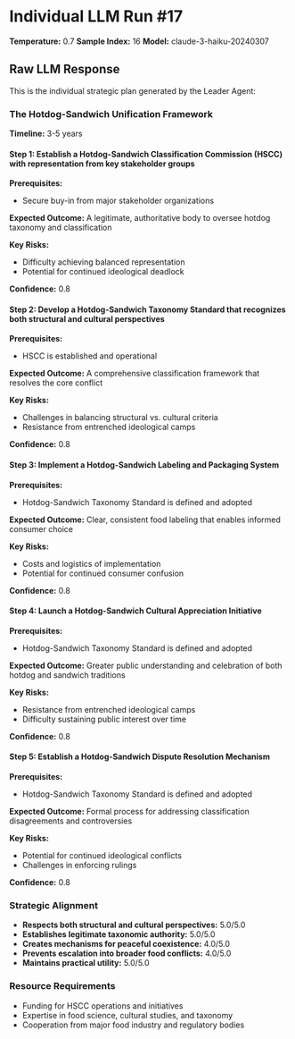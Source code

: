 # Individual LLM Run #17

**Temperature:** 0.7
**Sample Index:** 16
**Model:** claude-3-haiku-20240307

## Raw LLM Response

This is the individual strategic plan generated by the Leader Agent:

### The Hotdog-Sandwich Unification Framework

**Timeline:** 3-5 years

#### Step 1: Establish a Hotdog-Sandwich Classification Commission (HSCC) with representation from key stakeholder groups

**Prerequisites:**
- Secure buy-in from major stakeholder organizations

**Expected Outcome:** A legitimate, authoritative body to oversee hotdog taxonomy and classification

**Key Risks:**
- Difficulty achieving balanced representation
- Potential for continued ideological deadlock

**Confidence:** 0.8

#### Step 2: Develop a Hotdog-Sandwich Taxonomy Standard that recognizes both structural and cultural perspectives

**Prerequisites:**
- HSCC is established and operational

**Expected Outcome:** A comprehensive classification framework that resolves the core conflict

**Key Risks:**
- Challenges in balancing structural vs. cultural criteria
- Resistance from entrenched ideological camps

**Confidence:** 0.8

#### Step 3: Implement a Hotdog-Sandwich Labeling and Packaging System

**Prerequisites:**
- Hotdog-Sandwich Taxonomy Standard is defined and adopted

**Expected Outcome:** Clear, consistent food labeling that enables informed consumer choice

**Key Risks:**
- Costs and logistics of implementation
- Potential for continued consumer confusion

**Confidence:** 0.8

#### Step 4: Launch a Hotdog-Sandwich Cultural Appreciation Initiative

**Prerequisites:**
- Hotdog-Sandwich Taxonomy Standard is defined and adopted

**Expected Outcome:** Greater public understanding and celebration of both hotdog and sandwich traditions

**Key Risks:**
- Resistance from entrenched ideological camps
- Difficulty sustaining public interest over time

**Confidence:** 0.8

#### Step 5: Establish a Hotdog-Sandwich Dispute Resolution Mechanism

**Prerequisites:**
- Hotdog-Sandwich Taxonomy Standard is defined and adopted

**Expected Outcome:** Formal process for addressing classification disagreements and controversies

**Key Risks:**
- Potential for continued ideological conflicts
- Challenges in enforcing rulings

**Confidence:** 0.8

### Strategic Alignment

- **Respects both structural and cultural perspectives:** 5.0/5.0
- **Establishes legitimate taxonomic authority:** 5.0/5.0
- **Creates mechanisms for peaceful coexistence:** 4.0/5.0
- **Prevents escalation into broader food conflicts:** 4.0/5.0
- **Maintains practical utility:** 5.0/5.0

### Resource Requirements

- Funding for HSCC operations and initiatives
- Expertise in food science, cultural studies, and taxonomy
- Cooperation from major food industry and regulatory bodies
